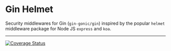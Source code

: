 # Gin Helmet

Security middlewares for Gin (`gin-gonic/gin`) inspired by the popular `helmet` middleware package for Node JS `express` and `koa`.
___
[![Coverage Status](https://coveralls.io/repos/github/danielkov/gin-helmet/badge.svg?branch=master)](https://coveralls.io/github/danielkov/gin-helmet?branch=master)